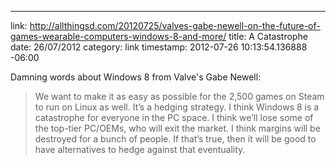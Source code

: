 --- 
link: http://allthingsd.com/20120725/valves-gabe-newell-on-the-future-of-games-wearable-computers-windows-8-and-more/
title: A Catastrophe
date: 26/07/2012
category: link
timestamp: 2012-07-26 10:13:54.136888 -06:00

Damning words about Windows 8 from Valve's Gabe Newell:

> We want to make it as easy as possible for the 2,500 games on Steam to run on Linux as well. It’s a hedging strategy. I think Windows 8 is a catastrophe for everyone in the PC space. I think we’ll lose some of the top-tier PC/OEMs, who will exit the market. I think margins will be destroyed for a bunch of people. If that’s true, then it will be good to have alternatives to hedge against that eventuality.

